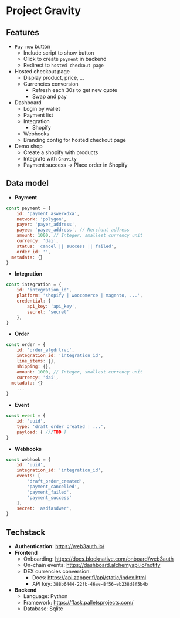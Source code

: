 # Project Gravity

## Features
- `Pay now` button
	- Include script to show button
	- Click to create `payment` in backend
	- Redirect to `hosted checkout page`
- Hosted checkout page
	- Display product, price, ...
	- Currencies conversion
		- Refresh each 30s to get new quote
		- Swap and pay
- Dashboard
	- Login by wallet
	- Payment list
	- Integration
		- Shopify
	- Webhooks
	- Branding config for hosted checkout page
- Demo shop
	- Create a shopify with products
	- Integrate with `Gravity`
	- Payment success -> Place order in Shopify

## Data model

- **Payment**
```js
const payment = {
	id: 'payment_aswerxdxa',
	network: 'polygon',
	payer: 'payer_address', 
	payee: 'payee_address', // Merchant address
	amount: 1000, // Integer, smallest currency unit
	currency: 'dai',
	status: 'cancel || success || failed',
	order_id: '',
  metadata: {}
}
```


- **Integration**
```js
const integration = {
	id: 'integration_id',
	platform: 'shopify | woocomerce | magento, ...',
	credential: {
		api_key: 'api_key',
		secret: 'secret'
	},
}
```

- **Order**
```js
const order = {
	id: 'order_afgdrtrvc',
	integration_id: 'integration_id',
	line_items: {},
	shipping: {},
	amount: 1000, // Integer, smallest currency unit
	currency: 'dai',
  metadata: {}
	...
}
```

- **Event**

```js
const event = {
	id: 'uuid',
	type: 'draft_order_created | ...',
	payload: { ///TBD }
}
```

- **Webhooks**
```js
const webhook = {
	id: 'uuid',
	integration_id: 'integration_id',
	events: [
		'draft_order_created',
		'payment_cancelled',
		'payment_failed',
		'payment_success'
	],
	secret: 'asdfasdwer',
}
```

## Techstack
- **Authentication:** https://web3auth.io/
- **Frontend** 
	- Onboarding: https://docs.blocknative.com/onboard/web3auth
	- On-chain events: https://dashboard.alchemyapi.io/notify
	- DEX currencies conversion:
		- Docs: https://api.zapper.fi/api/static/index.html
		- API key: `388b6444-22fb-46ae-8f56-eb238d8f5b4b`
- **Backend**
	- Language: Python
	- Framework:  https://flask.palletsprojects.com/
	- Database: Sqlite